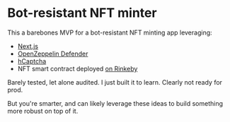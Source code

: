 # Bot-resistant NFT minter

This a barebones MVP for a bot-resistant NFT minting app leveraging:

- [Next.js](https://nextjs.org/)
- [OpenZeppelin Defender](https://openzeppelin.com/defender)
- [hCaptcha](https://hcaptcha.com)
- NFT smart contract deployed [on Rinkeby](https://rinkeby.etherscan.io/address/0x8a64d4D01E0c0BbBD60e7a48b88523E0d21EFb2C)

Barely tested, let alone audited. I just built it to learn. Clearly not ready for prod.

But you're smarter, and can likely leverage these ideas to build something more robust on top of it.

